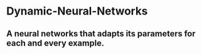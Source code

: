 # Dynamic-Neural-Networks

## A neural networks that adapts its parameters for each and every example.
